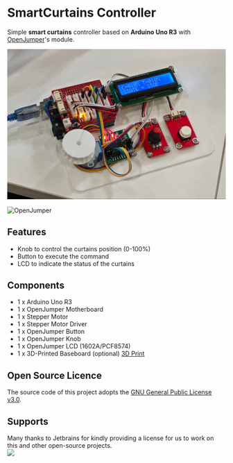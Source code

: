 # SmartCurtains Controller

Simple **smart curtains** controller based on **Arduino Uno R3** with [OpenJumper](https://www.openjumper.com/)'s module.

![](.doc/img/demo.jpg)

![OpenJumper](https://www.openjumper.com/assets/img/logo-red.png)

## Features

- Knob to control the curtains position (0-100%)
- Button to execute the command
- LCD to indicate the status of the curtains

## Components

- 1 x Arduino Uno R3
- 1 x OpenJumper Motherboard
- 1 x Stepper Motor
- 1 x Stepper Motor Driver
- 1 x OpenJumper Button
- 1 x OpenJumper Knob
- 1 x OpenJumper LCD (1602A/PCF8574)
- 1 x 3D-Printed Baseboard (optional) [3D Print](.res/baseboard.STL)

## Open Source Licence

The source code of this project adopts the [GNU General Public License v3.0](https://opensource.org/licenses/GPL-3.0).

## Supports

Many thanks to Jetbrains for kindly providing a license for us to work on this and other open-source projects.  
[![](https://resources.jetbrains.com/storage/products/company/brand/logos/jb_beam.svg)](https://www.jetbrains.com/?from=https://github.com/CarmJos/CWorks)
